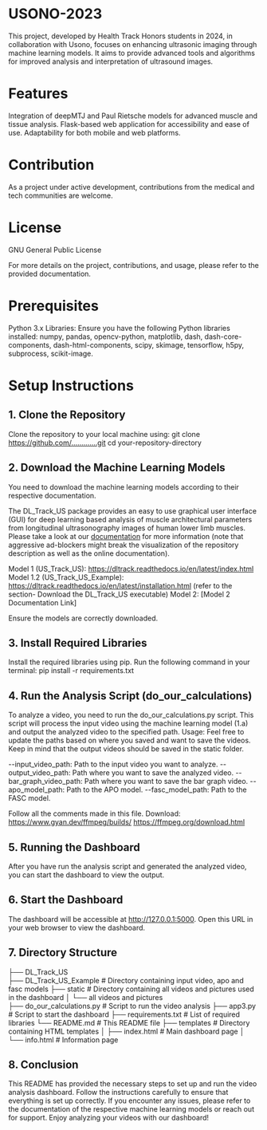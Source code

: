 # USONO-2023
This project, developed by Health Track Honors students in 2024, in collaboration with Usono, focuses on enhancing ultrasonic imaging through machine learning models. It aims to provide advanced tools and algorithms for improved analysis and interpretation of ultrasound images.

# Features
Integration of deepMTJ and Paul Rietsche models for advanced muscle and tissue analysis. Flask-based web application for accessibility and ease of use. Adaptability for both mobile and web platforms.

# Contribution
As a project under active development, contributions from the medical and tech communities are welcome.

# License
GNU General Public License

For more details on the project, contributions, and usage, please refer to the provided documentation.

# Prerequisites

Python 3.x
Libraries: Ensure you have the following Python libraries installed: numpy, pandas, opencv-python, matplotlib, dash, dash-core-components, dash-html-components, scipy, skimage, tensorflow, h5py, subprocess, scikit-image.

# Setup Instructions
## 1. Clone the Repository
Clone the repository to your local machine using:
git clone https://github.com/.............git
cd your-repository-directory


## 2. Download the Machine Learning Models
You need to download the machine learning models according to their respective documentation. 

The DL_Track_US package provides an easy to use graphical user interface (GUI) for deep learning based analysis of muscle architectural parameters from longitudinal ultrasonography images of human lower limb muscles. Please take a look at our [documentation](https://dltrack.readthedocs.io/en/latest/index.html) for more information (note that aggressive ad-blockers might break the visualization of the repository description as well as the online documentation).

Model 1 (US_Track_US): https://dltrack.readthedocs.io/en/latest/index.html
Model 1.2 (US_Track_US_Example): https://dltrack.readthedocs.io/en/latest/installation.html (refer to the section- Download the DL_Track_US executable)
Model 2: [Model 2 Documentation Link]

Ensure the models are correctly downloaded.

## 3. Install Required Libraries
Install the required libraries using pip. Run the following command in your terminal:
pip install -r requirements.txt

## 4. Run the Analysis Script (do_our_calculations)
To analyze a video, you need to run the do_our_calculations.py script. 
This script will process the input video using the machine learning model (1.a) and output the analyzed video to the specified path.
Usage:
Feel free to update the paths based on where you saved and want to save the videos. Keep in mind that the output videos should 
be saved in the static folder. 

--input_video_path: Path to the input video you want to analyze. 
--output_video_path: Path where you want to save the analyzed video. 
--bar_graph_video_path: Path where you want to save the bar graph video.
--apo_model_path: Path to the APO model.
--fasc_model_path: Path to the FASC model.

Follow all the comments made in this file. 
Download:
https://www.gyan.dev/ffmpeg/builds/
https://ffmpeg.org/download.html

## 5. Running the Dashboard
After you have run the analysis script and generated the analyzed video, you can start the dashboard to view the output.

## 6. Start the Dashboard

The dashboard will be accessible at  http://127.0.0.1:5000. Open this URL in your web browser to view the dashboard.

## 7. Directory Structure

├── DL_Track_US              
├── DL_Track_US_Example      # Directory containing input video, apo and fasc models 
├── static                   # Directory containing all videos and pictures used in the dashboard
│   └── all videos and pictures     
├── do_our_calculations.py   # Script to run the video analysis
├── app3.py                  # Script to start the dashboard
├── requirements.txt         # List of required libraries
└── README.md                # This README file
├── templates                # Directory containing HTML templates
│   ├── index.html           # Main dashboard page
│   └── info.html            # Information page

## 8. Conclusion
This README has provided the necessary steps to set up and run the video analysis dashboard. 
Follow the instructions carefully to ensure that everything is set up correctly. 
If you encounter any issues, please refer to the documentation of the respective machine learning models or reach out for support. 
Enjoy analyzing your videos with our dashboard!
